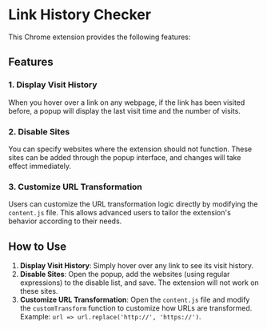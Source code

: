 # Link History Checker

This Chrome extension provides the following features:

## Features

### 1. Display Visit History
When you hover over a link on any webpage, if the link has been visited before, a popup will display the last visit time and the number of visits.

### 2. Disable Sites
You can specify websites where the extension should not function. These sites can be added through the popup interface, and changes will take effect immediately.

### 3. Customize URL Transformation
Users can customize the URL transformation logic directly by modifying the `content.js` file. This allows advanced users to tailor the extension's behavior according to their needs.

## How to Use

1. **Display Visit History**: Simply hover over any link to see its visit history.
2. **Disable Sites**: Open the popup, add the websites (using regular expressions) to the disable list, and save. The extension will not work on these sites.
3. **Customize URL Transformation**: Open the `content.js` file and modify the `customTransform` function to customize how URLs are transformed. Example: `url => url.replace('http://', 'https://')`.

